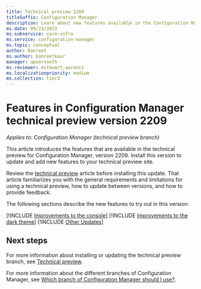 ```yaml
---
title: Technical preview 2209
titleSuffix: Configuration Manager
description: Learn about new features available in the Configuration Manager technical preview branch version 2209.
ms.date: 09/23/2022
ms.subservice: core-infra
ms.service: configuration-manager
ms.topic: conceptual
author: Banreet
ms.author: banreetkaur
manager: apoorvseth
ms.reviewer: mstewart,aaroncz 
ms.localizationpriority: medium
ms.collection: tier3
---
```


# Features in Configuration Manager technical preview version 2209

*Applies to: Configuration Manager (technical preview branch)*

This article introduces the features that are available in the technical preview for Configuration Manager, version 2209. Install this version to update and add new features to your technical preview site.<!-- baseline only statement:  When you install a new technical preview site, this release is also available as a baseline version.-->

Review the [technical preview](../technical-preview.md) article before installing this update. That article familiarizes you with the general requirements and limitations for using a technical preview, how to update between versions, and how to provide feedback.

The following sections describe the new features to try out in this version:

<!-- [!INCLUDE [Example feature name](includes/2208/1234567.md)] -->

[!INCLUDE [Improvements to the console](includes/2209/14908615.md)]
[!INCLUDE [Improvements to the dark theme](includes/2209/15346075.md)]
[!INCLUDE [Other Updates](includes/2209/14975011.md)]

<!-- ## General known issues  -->

<!--  [!INCLUDE [11018755](includes/2112/known-issue-11018755.md)] -->

## Next steps

For more information about installing or updating the technical preview branch, see [Technical preview](../technical-preview.md).

For more information about the different branches of Configuration Manager, see [Which branch of Configuration Manager should I use?](../../understand/which-branch-should-i-use.md).
